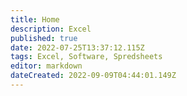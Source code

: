 ```yaml
---
title: Home
description: Excel
published: true
date: 2022-07-25T13:37:12.115Z
tags: Excel, Software, Spredsheets
editor: markdown
dateCreated: 2022-09-09T04:44:01.149Z
---
```

